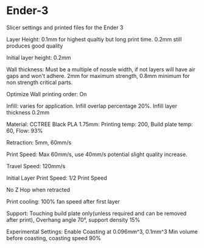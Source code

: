 # Ender-3
Slicer settings and printed files for the Ender 3

Layer Height: 0.1mm for highest qualtiy but long print time. 0.2mm still produces good quality

Initial layer height: 0.2mm

Wall thickness: Must be a multiple of nossle width, if not layers will have air gaps and won't adhere. 2mm for maximum strength, 0.8mm minimum for non strength critical parts.

Optimize Wall printing order: On

Infill: varies for application. Infill overlap percentage 20%. Infill layer thickness 0.2mm

Material: CCTREE Black PLA 1.75mm: Printing temp: 200, Build plate temp: 60, Flow: 93%

Retraction: 5mm, 60mm/s

Print Speed: Max 60mm/s, use 40mm/s potential slight quality increase.

Travel Speed: 120mm/s

Initial Layer Print Speed: 1/2 Print Speed

 No Z Hop when retracted

Print cooling: 100% fan speed after first layer

Support: Touching build plate only(unless required and can be removed after print), Overhang angle 70°, support density 15%

Experimental Settings: Enable Coasting at 0.096mm^3, 0.1mm^3 Min volume before coasting, coasting speed 90%

